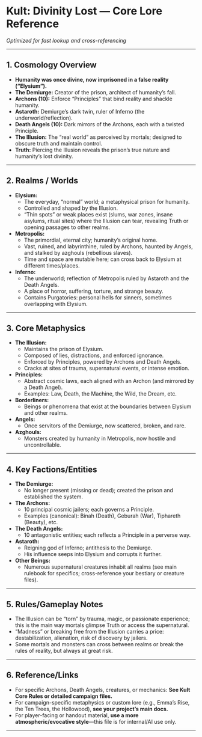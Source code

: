 # Kult: Divinity Lost — Core Lore Reference
*Optimized for fast lookup and cross-referencing*

---

## 1. Cosmology Overview
- **Humanity was once divine, now imprisoned in a false reality (“Elysium”).**
- **The Demiurge:** Creator of the prison, architect of humanity’s fall.
- **Archons (10):** Enforce “Principles” that bind reality and shackle humanity.
- **Astaroth:** Demiurge’s dark twin, ruler of Inferno (the underworld/reflection).
- **Death Angels (10):** Dark mirrors of the Archons, each with a twisted Principle.
- **The Illusion:** The “real world” as perceived by mortals; designed to obscure truth and maintain control.
- **Truth:** Piercing the Illusion reveals the prison’s true nature and humanity’s lost divinity.

---

## 2. Realms / Worlds
- **Elysium:**
  - The everyday, “normal” world; a metaphysical prison for humanity.
  - Controlled and shaped by the Illusion.
  - “Thin spots” or weak places exist (slums, war zones, insane asylums, ritual sites) where the Illusion can tear, revealing Truth or opening passages to other realms.
- **Metropolis:**
  - The primordial, eternal city; humanity’s original home.
  - Vast, ruined, and labyrinthine, ruled by Archons, haunted by Angels, and stalked by azghouls (rebellious slaves).
  - Time and space are mutable here; can cross back to Elysium at different times/places.
- **Inferno:**
  - The underworld; reflection of Metropolis ruled by Astaroth and the Death Angels.
  - A place of horror, suffering, torture, and strange beauty.
  - Contains Purgatories: personal hells for sinners, sometimes overlapping with Elysium.

---

## 3. Core Metaphysics
- **The Illusion:**
  - Maintains the prison of Elysium.
  - Composed of lies, distractions, and enforced ignorance.
  - Enforced by Principles, powered by Archons and Death Angels.
  - Cracks at sites of trauma, supernatural events, or intense emotion.
- **Principles:**
  - Abstract cosmic laws, each aligned with an Archon (and mirrored by a Death Angel).
  - Examples: Law, Death, the Machine, the Wild, the Dream, etc.
- **Borderliners:**
  - Beings or phenomena that exist at the boundaries between Elysium and other realms.
- **Angels:**
  - Once servitors of the Demiurge, now scattered, broken, and rare.
- **Azghouls:**
  - Monsters created by humanity in Metropolis, now hostile and uncontrollable.

---

## 4. Key Factions/Entities
- **The Demiurge:**
  - No longer present (missing or dead); created the prison and established the system.
- **The Archons:**
  - 10 principal cosmic jailers; each governs a Principle.
  - Examples (canonical): Binah (Death), Geburah (War), Tiphareth (Beauty), etc.
- **The Death Angels:**
  - 10 antagonistic entities; each reflects a Principle in a perverse way.
- **Astaroth:**
  - Reigning god of Inferno; antithesis to the Demiurge.
  - His influence seeps into Elysium and corrupts it further.
- **Other Beings:**
  - Numerous supernatural creatures inhabit all realms (see main rulebook for specifics; cross-reference your bestiary or creature files).

---

## 5. Rules/Gameplay Notes
- The Illusion can be “torn” by trauma, magic, or passionate experience; this is the main way mortals glimpse Truth or access the supernatural.
- “Madness” or breaking free from the Illusion carries a price: destabilization, alienation, risk of discovery by jailers.
- Some mortals and monsters can cross between realms or break the rules of reality, but always at great risk.

---

## 6. Reference/Links
- For specific Archons, Death Angels, creatures, or mechanics: **See Kult Core Rules or detailed campaign files.**
- For campaign-specific metaphysics or custom lore (e.g., Emma’s Rise, the Ten Trees, the Hollowood), **see your project’s main docs.**
- For player-facing or handout material, **use a more atmospheric/evocative style**—this file is for internal/AI use only.

---
